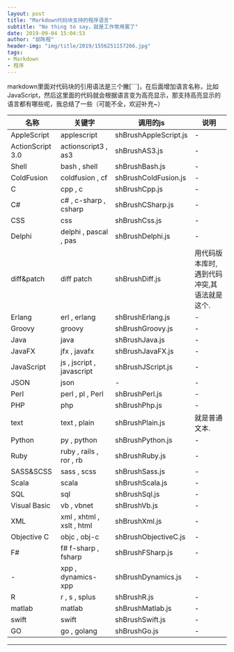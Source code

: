 ```yaml
---
layout: post
title: "Markdown代码块支持的程序语言"
subtitle: "No thing to say，就是工作常用罢了"
date: 2019-09-04 15:04:53
author: "邱陈程"
header-img: "img/title/2019/1556251157266.jpg"
tags:
- Markdown
- 程序
---
```


markdown里面对代码块的引用语法是三个撇[```]，在后面增加语言名称，比如JavaScript，然后这里面的代码就会根据语言变为高亮显示，那支持高亮显示的语言都有哪些呢，我总结了一些（可能不全，欢迎补充~）
<table>
<thead>
<tr>
<th>名称</th>
<th>关键字</th>
<th>调用的js</th>
<th>说明</th>
</tr>
</thead>
<tbody>
<tr>
<td>AppleScript</td>
<td>applescript</td>
<td>shBrushAppleScript.js</td>
<td>-</td>
</tr>
<tr>
<td>ActionScript 3.0</td>
<td>actionscript3 , as3</td>
<td>shBrushAS3.js</td>
<td>-</td>
</tr>
<tr>
<td>Shell</td>
<td>bash , shell</td>
<td>shBrushBash.js</td>
<td>-</td>
</tr>
<tr>
<td>ColdFusion</td>
<td>coldfusion , cf</td>
<td>shBrushColdFusion.js</td>
<td>-</td>
</tr>
<tr>
<td>C</td>
<td>cpp , c</td>
<td>shBrushCpp.js</td>
<td>-</td>
</tr>
<tr>
<td>C#</td>
<td>c# , c-sharp , csharp</td>
<td>shBrushCSharp.js</td>
<td>-</td>
</tr>
<tr>
<td>CSS</td>
<td>css</td>
<td>shBrushCss.js</td>
<td>-</td>
</tr>
<tr>
<td>Delphi</td>
<td>delphi , pascal , pas</td>
<td>shBrushDelphi.js</td>
<td>-</td>
</tr>
<tr>
<td>diff&amp;patch</td>
<td>diff patch</td>
<td>shBrushDiff.js</td>
<td>用代码版本库时,遇到代码冲突,其语法就是这个.</td>
</tr>
<tr>
<td>Erlang</td>
<td>erl , erlang</td>
<td>shBrushErlang.js</td>
<td>-</td>
</tr>
<tr>
<td>Groovy</td>
<td>groovy</td>
<td>shBrushGroovy.js</td>
<td>-</td>
</tr>
<tr>
<td>Java</td>
<td>java</td>
<td>shBrushJava.js</td>
<td>-</td>
</tr>
<tr>
<td>JavaFX</td>
<td>jfx , javafx</td>
<td>shBrushJavaFX.js</td>
<td>-</td>
</tr>
<tr>
<td>JavaScript</td>
<td>js , jscript , javascript</td>
<td>shBrushJScript.js</td>
<td>-</td>
</tr>
<tr>
<td>JSON</td>
<td>json</td>
<td>-</td>
<td>-</td>
</tr>
<tr>
<td>Perl</td>
<td>perl , pl , Perl</td>
<td>shBrushPerl.js</td>
<td>-</td>
</tr>
<tr>
<td>PHP</td>
<td>php</td>
<td>shBrushPhp.js</td>
<td>-</td>
</tr>
<tr>
<td>text</td>
<td>text , plain</td>
<td>shBrushPlain.js</td>
<td>就是普通文本.</td>
</tr>
<tr>
<td>Python</td>
<td>py , python</td>
<td>shBrushPython.js</td>
<td>-</td>
</tr>
<tr>
<td>Ruby</td>
<td>ruby , rails , ror , rb</td>
<td>shBrushRuby.js</td>
<td>-</td>
</tr>
<tr>
<td>SASS&amp;SCSS</td>
<td>sass , scss</td>
<td>shBrushSass.js</td>
<td>-</td>
</tr>
<tr>
<td>Scala</td>
<td>scala</td>
<td>shBrushScala.js</td>
<td>-</td>
</tr>
<tr>
<td>SQL</td>
<td>sql</td>
<td>shBrushSql.js</td>
<td>-</td>
</tr>
<tr>
<td>Visual Basic</td>
<td>vb , vbnet</td>
<td>shBrushVb.js</td>
<td>-</td>
</tr>
<tr>
<td>XML</td>
<td>xml , xhtml , xslt , html</td>
<td>shBrushXml.js</td>
<td>-</td>
</tr>
<tr>
<td>Objective C</td>
<td>objc , obj-c</td>
<td>shBrushObjectiveC.js</td>
<td>-</td>
</tr>
<tr>
<td>F#</td>
<td>f# f-sharp , fsharp</td>
<td>shBrushFSharp.js</td>
<td>-</td>
</tr>
<tr>
<td>-</td>
<td>xpp , dynamics-xpp</td>
<td>shBrushDynamics.js</td>
<td>-</td>
</tr>
<tr>
<td>R</td>
<td>r , s , splus</td>
<td>shBrushR.js</td>
<td>-</td>
</tr>
<tr>
<td>matlab</td>
<td>matlab</td>
<td>shBrushMatlab.js</td>
<td>-</td>
</tr>
<tr>
<td>swift</td>
<td>swift</td>
<td>shBrushSwift.js</td>
<td>-</td>
</tr>
<tr>
<td>GO</td>
<td>go , golang</td>
<td>shBrushGo.js</td>
<td>-</td>
</tr>
</tbody>
</table>

--------
